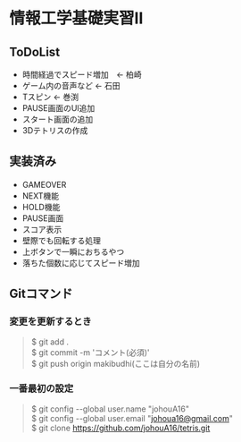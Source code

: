 # 情報工学基礎実習Ⅱ

## ToDoList

- 時間経過でスピード増加　<- 柏崎
- ゲーム内の音声など  <- 石田
- Tスピン <- 巻渕
- PAUSE画面のUI追加
- スタート画面の追加　
- 3Dテトリスの作成

## 実装済み
- GAMEOVER	　
- NEXT機能
- HOLD機能
- PAUSE画面
- スコア表示
- 壁際でも回転する処理
- 上ボタンで一瞬におちるやつ
- 落ちた個数に応じてスピード増加

## Gitコマンド

### 変更を更新するとき

>$ git add .  
>$ git commit -m 'コメント(必須)'  
>$ git push origin makibudhi(ここは自分の名前)

### 一番最初の設定

>$ git config --global user.name "johouA16"  
>$ git config --global user.email "johoua16@gmail.com"  
>$ git clone https://github.com/johouA16/tetris.git  
